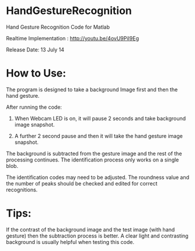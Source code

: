 HandGestureRecognition
======================

Hand Gesture Recognition Code for Matlab

Realtime Implementation : http://youtu.be/4ovU9PiI9Eg

Release Date: 13 July 14



How to Use:
======================
The program is designed to take a background Image first and then the hand gesture.

After running the code:

1. When Webcam LED is on, it will pause 2 seconds and take background image snapshot.

2. A further 2 second pause and then it will take the hand gesture image snapshot.


The background is subtracted from the gesture image and the rest of the processing continues. The identification process only works on a single blob.

The identification codes may need to be adjusted. The roundness value and the number of peaks should be checked and edited for correct recognitions.



Tips:
======================
If the contrast of the background image and the test image (with hand gesture) then the subtraction process is better. A clear light and contrasting background is usually helpful when testing this code.
